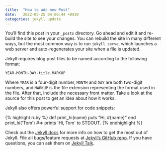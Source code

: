 ```yaml
---
title:  "How to add new Post"
date:   2022-05-25 04:06:44 +0430
categories: jekyll update
---
```

You’ll find this post in your `_posts` directory. Go ahead and edit it and re-build 
the site to see your changes. You can rebuild the site in many different ways, but 
the most common way is to run `jekyll serve`, which launches a web server and 
auto-regenerates your site when a file is updated.

Jekyll requires blog post files to be named according to the following format:

`YEAR-MONTH-DAY-title.MARKUP`

Where `YEAR` is a four-digit number, `MONTH` and `DAY` are both two-digit numbers, 
and `MARKUP` is the file extension representing the format used in the file. 
After that, include the necessary front matter. Take a look at the source for 
this post to get an idea about how it works.

Jekyll also offers powerful support for code snippets:

{% highlight ruby %}
def print_hi(name)
  puts "Hi, #{name}"
end
print_hi('Tom')
#=> prints 'Hi, Tom' to STDOUT.
{% endhighlight %}

Check out the [Jekyll docs][jekyll-docs] for more info on how to get the most out 
of Jekyll. File all bugs/feature requests at [Jekyll’s GitHub repo][jekyll-gh]. If you 
have questions, you can ask them on [Jekyll Talk][jekyll-talk].

[jekyll-docs]: https://jekyllrb.com/docs/home
[jekyll-gh]:   https://github.com/jekyll/jekyll
[jekyll-talk]: https://talk.jekyllrb.com/
